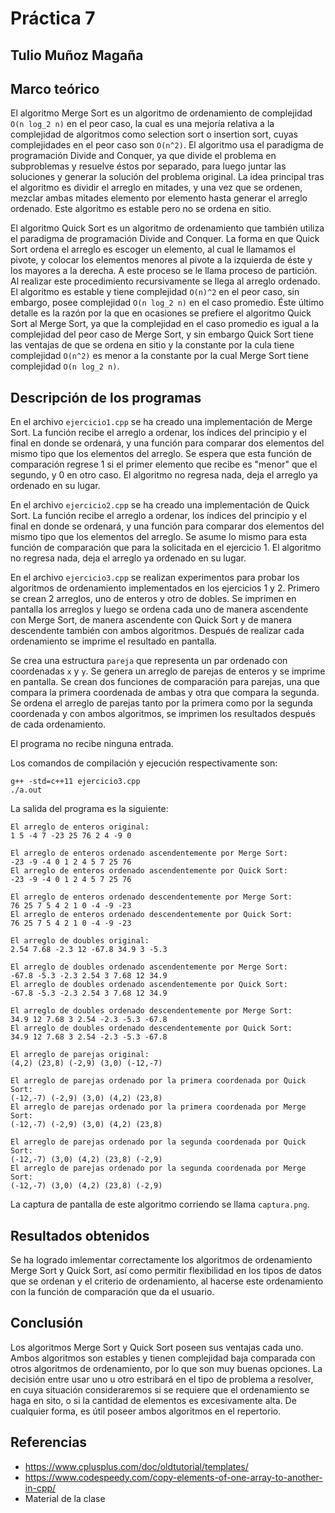 # Práctica 7
## Tulio Muñoz Magaña

## Marco teórico

El algoritmo Merge Sort es un algoritmo de ordenamiento de complejidad `O(n log_2 n)` en el peor caso, la cual es una mejoría relativa a la complejidad de algoritmos como selection sort o insertion sort, cuyas complejidades en el peor caso son `O(n^2)`. El algoritmo usa el paradigma de programación Divide and Conquer, ya que divide el problema en subproblemas y resuelve éstos por separado, para luego juntar las soluciones y generar la solución del problema original. La idea principal tras el algoritmo es dividir el arreglo en mitades, y una vez que se ordenen, mezclar ambas mitades elemento por elemento hasta generar el arreglo ordenado. Este algoritmo es estable pero no se ordena en sitio. 

El algoritmo Quick Sort es un algoritmo de ordenamiento que también utiliza el paradigma de programación Divide and Conquer. La forma en que Quick Sort ordena el arreglo es escoger un elemento, al cual le llamamos el pivote, y colocar los elementos menores al pivote a la izquierda de éste y los mayores a la derecha. A este proceso se le llama proceso de partición. Al realizar este procedimiento recursivamente se llega al arreglo ordenado. El algoritmo es estable y tiene complejidad `O(n)^2` en el peor caso, sin embargo, posee complejidad `O(n log_2 n)` en el caso promedio. Éste último detalle es la razón por la que en ocasiones se prefiere el algoritmo Quick Sort al Merge Sort, ya que la complejidad en el caso promedio es igual a la complejidad del peor caso de Merge Sort, y sin embargo Quick Sort tiene las ventajas de que se ordena en sitio y la constante por la cula tiene complejidad `O(n^2)` es menor a la constante por la cual Merge Sort tiene complejidad `O(n log_2 n)`. 

## Descripción de los programas

En el archivo `ejercicio1.cpp` se ha creado una implementación de Merge Sort. La función recibe el arreglo a ordenar, los índices del principio y el final en donde se ordenará, y una función para comparar dos elementos del mismo tipo que los elementos del arreglo. Se espera que esta función de comparación regrese 1 si el primer elemento que recibe es "menor" que el segundo, y 0 en otro caso. El algoritmo no regresa nada, deja el arreglo ya ordenado en su lugar. 

En el archivo `ejercicio2.cpp` se ha creado una implementación de Quick Sort. La función recibe el arreglo a ordenar, los índices del principio y el final en donde se ordenará, y una función para comparar dos elementos del mismo tipo que los elementos del arreglo. Se asume lo mismo para esta función de comparación que para la solicitada en el ejercicio 1. El algoritmo no regresa nada, deja el arreglo ya ordenado en su lugar. 

En el archivo `ejercicio3.cpp` se realizan experimentos para probar los algoritmos de ordenamiento implementados en los ejercicios 1 y 2. Primero se crean 2 arreglos, uno de enteros y otro de dobles. Se imprimen en pantalla los arreglos y luego se ordena cada uno de manera ascendente con Merge Sort, de manera ascendente con Quick Sort y de manera descendente también con ambos algoritmos. Después de realizar cada ordenamiento se imprime el resultado en pantalla. 

Se crea una estructura `pareja` que representa un par ordenado con coordenadas `x` y `y`. Se genera un arreglo de parejas de enteros y se imprime en pantalla. Se crean dos funciones de comparación para parejas, una que compara la primera coordenada de ambas y otra que compara la segunda. Se ordena el arreglo de parejas tanto por la primera como por la segunda coordenada y con ambos algoritmos, se imprimen los resultados después de cada ordenamiento. 

El programa no recibe ninguna entrada. 

Los comandos de compilación y ejecución respectivamente son:

    g++ -std=c++11 ejercicio3.cpp
    ./a.out

La salida del programa es la siguiente:

    El arreglo de enteros original:
    1 5 -4 7 -23 25 76 2 4 -9 0 

    El arreglo de enteros ordenado ascendentemente por Merge Sort:
    -23 -9 -4 0 1 2 4 5 7 25 76 
    El arreglo de enteros ordenado ascendentemente por Quick Sort:
    -23 -9 -4 0 1 2 4 5 7 25 76 

    El arreglo de enteros ordenado descendentemente por Merge Sort:
    76 25 7 5 4 2 1 0 -4 -9 -23 
    El arreglo de enteros ordenado descendentemente por Quick Sort:
    76 25 7 5 4 2 1 0 -4 -9 -23 

    El arreglo de doubles original:
    2.54 7.68 -2.3 12 -67.8 34.9 3 -5.3 

    El arreglo de doubles ordenado ascendentemente por Merge Sort:
    -67.8 -5.3 -2.3 2.54 3 7.68 12 34.9 
    El arreglo de doubles ordenado ascendentemente por Quick Sort:
    -67.8 -5.3 -2.3 2.54 3 7.68 12 34.9 

    El arreglo de doubles ordenado descendentemente por Merge Sort:
    34.9 12 7.68 3 2.54 -2.3 -5.3 -67.8 
    El arreglo de doubles ordenado descendentemente por Quick Sort:
    34.9 12 7.68 3 2.54 -2.3 -5.3 -67.8 

    El arreglo de parejas original:
    (4,2) (23,8) (-2,9) (3,0) (-12,-7) 

    El arreglo de parejas ordenado por la primera coordenada por Quick Sort:
    (-12,-7) (-2,9) (3,0) (4,2) (23,8) 
    El arreglo de parejas ordenado por la primera coordenada por Merge Sort:
    (-12,-7) (-2,9) (3,0) (4,2) (23,8) 

    El arreglo de parejas ordenado por la segunda coordenada por Quick Sort:
    (-12,-7) (3,0) (4,2) (23,8) (-2,9) 
    El arreglo de parejas ordenado por la segunda coordenada por Merge Sort:
    (-12,-7) (3,0) (4,2) (23,8) (-2,9) 


La captura de pantalla de este algoritmo corriendo se llama `captura.png`.


## Resultados obtenidos

Se ha logrado imlementar correctamente los algoritmos de ordenamiento Merge Sort y Quick Sort, así como permitir flexibilidad en los tipos de datos que se ordenan y el criterio de ordenamiento, al hacerse este ordenamiento con la función de comparación que da el usuario. 

## Conclusión

Los algoritmos Merge Sort y Quick Sort poseen sus ventajas cada uno. Ambos algoritmos son estables y tienen complejidad baja comparada con otros algoritmos de ordenamiento, por lo que son muy buenas opciones. La decisión entre usar uno u otro estribará en el tipo de problema a resolver, en cuya situación consideraremos si se requiere que el ordenamiento se haga en sito, o si la cantidad de elementos es excesivamente alta. De cualquier forma, es útil poseer ambos algoritmos en el repertorio. 


## Referencias

* https://www.cplusplus.com/doc/oldtutorial/templates/
* https://www.codespeedy.com/copy-elements-of-one-array-to-another-in-cpp/
* Material de la clase